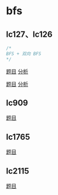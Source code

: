 
# bfs

## lc127、lc126

```cpp
/*
BFS + 双向 BFS
*/
```

[题目](https://leetcode.com/problems/word-ladder/)
[分析](https://www.youtube.com/watch?v=vWPCm69MSfs)


[题目](https://leetcode.com/problems/word-ladder-ii/description/)
[分析](https://www.youtube.com/watch?v=PblfQrdWXQ4)

## lc909

[题目](https://leetcode.com/problems/snakes-and-ladders/description/?envType=study-plan-v2&envId=top-interview-150)

## lc1765

[题目](https://leetcode.com/problems/map-of-highest-peak/description/?envType=daily-question&envId=2025-01-22)

## lc2115

[题目](https://leetcode.com/problems/find-all-possible-recipes-from-given-supplies/description/?envType=daily-question&envId=2025-03-21)

